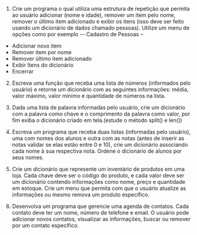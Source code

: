 1. Crie um programa o qual utiliza uma estrutura de repetição que permita ao usuário adicionar (nome e idade), remover um item pelo nome, remover o último item adicionado e exibir os itens  (isso deve ser feito usando um dicionário de dados  chamado pessoas). Utilize um menu de opções como por exemplo
  -– Cadastro de Pessoas –
- Adicionar novo item
- Remover item por nome
- Remover último item adicionado
- Exibir Itens do dicionário
- Encerrar

2. Escreva uma função que receba uma lista de números (informados pelo usuário) e retorne um dicionário com as seguintes informações: média, valor máximo, valor mínimo e quantidade de números na lista.

3. Dada uma lista de palavra informadas pelo usuário, crie um dicionário com a palavra como chave e o comprimento da palavra como valor, por fim exiba o dicionário criado em tela.(estude o método split() e len())

4. Escreva um programa que receba duas listas (informadas pelo usuário), uma com nomes dos alunos e outra com as notas (antes de inserir as notas validar se elas estão entre 0 e 10), crie um dicionário associando cada nome à sua respectiva nota. Ordene o dicionário de alunos por seus nomes.

5. Crie um dicionário que represente um inventário de produtos em uma loja. Cada chave deve ser o código do produto, e cada valor deve ser um dicionário contendo informações como nome, preço e quantidade em estoque. Crie um menu que permita com que o usuário atualize as informações ou mesmo remova um produto específico.

6. Desenvolva um programa que gerencie uma agenda de contatos. Cada contato deve ter um nome, número de telefone e email. O usuário pode adicionar novos contatos, visualizar as informações, buscar ou remover por um contato específico.



